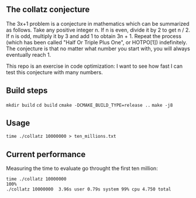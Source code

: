 The collatz conjecture
----------------------

The 3x+1 problem is a conjecture in mathematics which can be summarized as follows. Take any positive integer n. If n is even, divide it by 2 to get n / 2. If n is odd, multiply it by 3 and add 1 to obtain 3n + 1. Repeat the process (which has been called "Half Or Triple Plus One", or HOTPO[1]) indefinitely. The conjecture is that no matter what number you start with, you will always eventually reach 1.

This repo is an exercise in code optimization: I want to see how fast I can test this conjecture with many numbers.

Build steps
-----------

`mkdir build`
`cd build`
`cmake -DCMAKE_BUILD_TYPE=release ..`
`make -j8`

Usage
-----

`time ./collatz 10000000 > ten_millions.txt`

Current performance
-------------------

Measuring the time to evaluate go throught the first ten million:
```
time ./collatz 10000000
100%
./collatz 10000000  3.96s user 0.79s system 99% cpu 4.750 total
```
